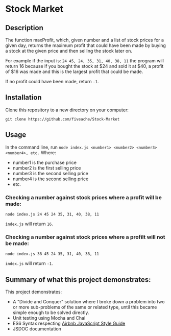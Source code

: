 # Stock Market

## Description

The function maxProfit, which, given number and a list of stock prices for a given day, returns the maximum profit that could have been made by buying a stock at the given price and then selling the stock later on.

For example if the input is: `24 45, 24, 35, 31, 40, 38, 11` the program will return 16 because if you bought the stock at $24 and sold it at $40, a profit of $16 was made and this is the largest profit that could be made.

If no profit could have been made, return `-1`.

## Installation

Clone this repository to a new directory on your computer:
```
git clone https://github.com/fiveache/Stock-Market
```

## Usage
In the command line, run `node index.js <number1> <number2> <number3> <number4>, etc.`
Where:
  * number1 is the purchase price
  * number2 is the first selling price
  * number3 is the second selling price
  * number4 is the second selling price
  * etc.

### Checking a number against stock prices where a profit will be made:
```
node index.js 24 45 24 35, 31, 40, 38, 11
```
`index.js` will return `16`.

### Checking a number against stock prices where a profilt will not be made:

```
node index.js 38 45 24 35, 31, 40, 38, 11
```
`index.js` will return `-1`.

## Summary of what this project demonstrates:
This project demonstrates:
  * A "Divide and Conquer" solution where I broke down a problem into two or more sub-problems of the same or related type, until this became simple enough to be solved directly.
  * Unit testing using Mocha and Chai
  * ES6 Syntax respecting [Airbnb JavaScript Style Guide](https://github.com/airbnb/javascript)
  * JSDOC documentation
